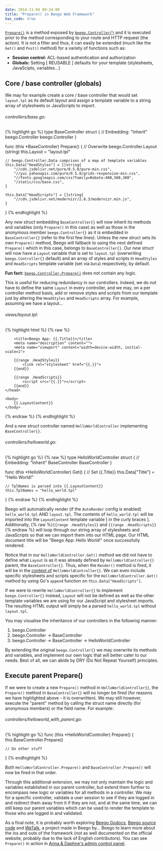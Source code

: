 ```yaml
---
date: 2014-11-04 09:24:00
title: "Prepare() in Beego Web Framework"
has_code: true
---
```


[`Prepare()`](http://beego.me/docs/mvc/controller/controller.md) is a method exposed by [`beego.Controller{}`](https://godoc.org/github.com/astaxie/beego#Controller) and it is executed prior to the method corresponding to your route and HTTP request (the action). It is not a filter and thus, it can easily be extended (much like the `Get()` and `Post()` method) for a variety of functions such as:

* **Session control:** ACL-based authentication and authorization
* **Globals:** Setting [ REUSABLE ] defaults for your template (stylesheets, JavaScipts, variables...)

<!--more-->

## Core / base controller (globals)

We may for example create a core / base controller that would set `layout.tpl` as its default layout and assign a template variable to a string array of stylesheets or JavaScripts to import.

###### controllers/base.go:

{% highlight go %}
type BaseController struct {
    // Embedding: "Inherit" beego.Controller
    beego.Controller
}

func (this *BaseController) Prepare() {
    // Overwrite beego.Controller.Layout (string)
    this.Layout = "layout.tpl"

    // beego.Controller.Data comprises of a map of template variables
    this.Data["HeadStyles"] = []string{
        "//cdn.jsdelivr.net/pure/0.5.0/pure-min.css",
        "//yui.yahooapis.com/pure/0.5.0/grids-responsive-min.css",
        "//fonts.googleapis.com/css?family=Roboto:400,500,300",
        "/static/css/base.css",
    }

    this.Data["HeadScripts"] = []string{
        "//cdn.jsdelivr.net/modernizr/2.8.3/modernizr.min.js",
    }
}
{% endhighlight %}

Any _new struct_ embedding `BaseController{}` will now inherit its methods and variables (only `Prepare()` in this case) as well as those in the anonymous member `beego.Controller{}` as it is embedded in `BaseController{}` (refer to the first few lines). Unless the new struct sets its own `Prepare()` method, Beego will fallback to using the next defined `Prepare()` which in this case, belongs to `BaseController{}`. Our _new struct_ will now have a `Layout` variable that is set to `layout.tpl` (overwriting `beego.Controller{}` default) and an array of styles and scripts in `HeadStyles` and `HeadScripts` template variable (set via `Data`) respectively, by default.

**Fun fact:** [`beego.Controller.Prepare()`](https://github.com/astaxie/beego/blob/master/controller.go#L112) does not contain any logic.

This is useful for reducing redundancy in our controllers. Indeed, we do not have to define the same `Layout` in every controller, and we may, on a per controller method basis, add or remove styles and scripts from our template just by altering the `HeadStyles` and `HeadScripts` array. For example, assuming we have a layout...

###### views/layout.tpl:

{% highlight html %}
{% raw %}
<!doctype html>
<html class="no-js" lang="en">
    <head>
        <meta charset="utf-8">
        <meta http-equiv="X-UA-Compatible" content="IE=edge">

        <title>Beego App: {{.Title}}</title>
        <meta name="description" content="">
        <meta name="viewport" content="width=device-width, initial-scale=1">

        {{range .HeadStyles}}
            <link rel="stylesheet" href="{{.}}">
        {{end}}

        {{range .HeadScripts}}
            <script src="{{.}}"></script>
        {{end}}
    </head>

    <body>
        {{.LayoutContent}}
    </body>
</html>
{% endraw %}
{% endhighlight %}

And a _new struct_ controller named `HelloWorldController` implementing `BaseController{}`.

###### controllers/helloworld.go:

{% highlight go %}
{% raw %}
type HelloWorldController struct {
    // Embedding: "Inherit" BaseController
    BaseController
}

func (this *HelloWorldController) Get() {
    // Set {{.Title}}
    this.Data["Title"] = "Hello World!"

    // TplNames is parsed into {{.LayoutContent}}
    this.TplNames = "hello_world.tpl"
}
{% endraw %}
{% endhighlight %}

Beego will automatically render (if the `AutoRender` config is enabled) `hello_world.tpl` AND `layout.tpl`. The contents of `hello_world.tpl` will be imported into the `LayoutContent` template variable [ in the curly braces ]. Additionally, {% raw %}`{{range .HeadStyles}}` and `{{range .HeadScripts}}`{% endraw %} will loop through our string array of stylesheets and JavaScripts so that we can import them into our HTML page. Our HTML document title will be "Beego App: Hello World!" once successfully rendered.

Notice that in our `HelloWorldController.Get()` method we did not have to define what `Layout` is as it was already defined by `HelloWorldController{}` parent, the `BaseController{}`. Thus, when the `Render()` method is fired, it will be in the [context of](https://github.com/astaxie/beego/blob/master/controller.go#L197) `HelloWorldController{}`. We can even include specific stylesheets and scripts specific for the `HelloWorldController.Get()` method by using Go's `append` function on `this.Data["HeadScripts"]`.

If we were to rewrite `HelloWorldController{}` to implement `beego.Controller{}` instead, `Layout` will not be defined as well as the other template variables we are using for our JavaScript and stylesheet imports. The resulting HTML output will simply be a parsed `hello_world.tpl` without `layout.tpl`.

You may visualise the inheritance of our controllers in the following manner:

1. beego.Controller
2. beego.Controller -> BaseController
3. beego.Controller -> BaseController -> HelloWorldController

By extending the original `beego.Controller{}` we may overwrite its methods and variables, and implement our own logic that will better cater to our needs. Best of all, we can abide by DRY (Do Not Repeat Yourself) principles.

## Execute parent Prepare()

If we were to create a new `Prepare()` method in `HelloWorldController{}`, the `Prepare()` method in `BaseController{}` will no longer be fired (for reasons we have highlighted above - it is overwritten). We may still however, execute the "parent" method by calling the struct name directly (for anonymous members) or the field name. For example:

###### controllers/helloworld_with_parent.go:

{% highlight go %}
func (this *HelloWorldController) Prepare() {
    this.BaseController.Prepare()

    // Do other stuff
}
{% endhighlight %}

Both `HelloWorldController.Prepare()` and `BaseController.Prepare()` will now be fired in that order.

Through this additional extension, we may not only maintain the logic and variables established in our parent controller, but extend them further to encompass new logic or variables for all methods in a controller. We may for a specific controller, validate a user session to see if they are logged in and redirect them away from it if they are not, and at the same time, we can still keep our parent variables which can be used to render the template to those who are logged in and validated.

As a final note, it is probably worth exploring [Beego Godocs](https://godoc.org/github.com/astaxie/beego), [Beego source code](https://github.com/astaxie/beego/) and [WeTalk](https://github.com/beego/wetalk), a project made in Beego by... Beego to learn more about the ins and outs of the framework (not as well documented on the official website, probably due to the lack of English contributors). You can see `Prepare()` in action in [Anna & Daphne's admin control panel](https://github.com/AnnaDaphne/Admin).